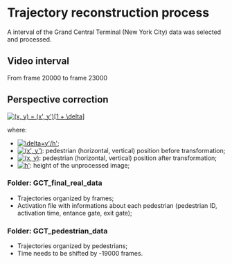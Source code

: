 # Trajectory reconstruction process
A interval of the Grand Central Terminal (New York City) data was selected and processed.

## Video interval
From frame 20000 to frame 23000

## Perspective correction
<a href="https://www.codecogs.com/eqnedit.php?latex=(x,&space;y)&space;=&space;(x',&space;y')[1&space;&plus;&space;\delta]" target="_blank"><img src="https://latex.codecogs.com/svg.latex?(x,&space;y)&space;=&space;(x',&space;y')[1&space;&plus;&space;\delta]" title="(x, y) = (x', y')[1 + \delta]" /></a>

where:

* <a href="https://www.codecogs.com/eqnedit.php?latex=\inline&space;\delta=y'/h'" target="_blank"><img src="https://latex.codecogs.com/svg.latex?\inline&space;\delta=y'/h'" title="\delta=y'/h'" /></a>;
* <a href="https://www.codecogs.com/eqnedit.php?latex=\inline&space;(x',&space;y')" target="_blank"><img src="https://latex.codecogs.com/svg.latex?\inline&space;(x',&space;y')" title="(x', y')" /></a>: pedestrian (horizontal, vertical) position before transformation;
* <a href="https://www.codecogs.com/eqnedit.php?latex=\inline&space;(x,&space;y)" target="_blank"><img src="https://latex.codecogs.com/svg.latex?\inline&space;(x,&space;y)" title="(x, y)" /></a>: pedestrian (horizontal, vertical) position after transformation;
* <a href="https://www.codecogs.com/eqnedit.php?latex=\inline&space;h'" target="_blank"><img src="https://latex.codecogs.com/svg.latex?\inline&space;h'" title="h'" /></a>: height of the unprocessed image;

### Folder: GCT_final_real_data
* Trajectories organized by frames;
* Activation file with informations about each pedestrian (pedestrian ID, activation time, entance gate, exit gate);

### Folder: GCT_pedestrian_data
* Trajectories organized by pedestrians;
* Time needs to be shifted by -19000 frames.
